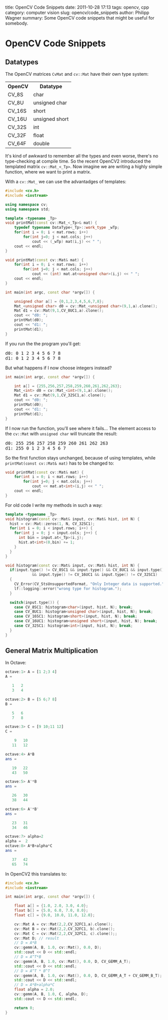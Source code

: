 title: OpenCV Code Snippets
date: 2011-10-28 17:13
tags: opencv, cpp
category: computer vision
slug: opencv/code_snippets
author: Philipp Wagner
summary: Some OpenCV code snippets that might be useful for somebody.

# OpenCV Code Snippets #

## Datatypes ##

The OpenCV matrices ``CvMat`` and ``cv::Mat`` have their own type system:

<table>
  <tr><th>OpenCV</th><th>Datatype</th></tr> 
  <tr><td>CV_8S</td><td>char</td></tr>
  <tr><td>CV_8U</td><td>unsigned char</td></tr>
  <tr><td>CV_16S</td><td>short</td></tr>
  <tr><td>CV_16U</td><td>unsigned short</td></tr>
  <tr><td>CV_32S</td><td>int</td></tr>
  <tr><td>CV_32F</td><td>float</td></tr>
  <tr><td>CV_64F</td><td>double</td></tr>
</table>

It's kind of awkward to remember all the types and even worse, there's no type-checking at compile time. So the recent OpenCV2 introduced the templated matrix ``cv::Mat_<_Tp>``. Now imagine we are writing a highly simple function, where we want to print a matrix. 

With a ``cv::Mat_`` we can use the advantadges of templates:

```cpp
#include <cv.h>
#include <iostream>

using namespace cv;
using namespace std;

template <typename _Tp>
void printMat(const cv::Mat_<_Tp>& mat) {
	typedef typename DataType<_Tp>::work_type _wTp;
	for(int i = 0; i < mat.rows; i++)
		for(int j=0; j < mat.cols; j++)
			cout << (_wTp) mat(i,j) << " ";
	cout << endl;
}

void printMat(const cv::Mat& mat) {
	for(int i = 0; i < mat.rows; i++)
		for(int j=0; j < mat.cols; j++)
			cout << (int) mat.at<unsigned char>(i,j) << " ";
	cout << endl;
}

int main(int argc, const char *argv[]) {

	unsigned char a[] = {0,1,2,3,4,5,6,7,8};
	Mat_<unsigned char> d0 = cv::Mat_<unsigned char>(9,1,a).clone();
	Mat d1 = cv::Mat(9,1,CV_8UC1,a).clone();
	cout << "d0: ";
	printMat(d0);
	cout << "d1: ";
	printMat(d1);
}
```

If you run the the program you'll get:

<pre>
d0: 0 1 2 3 4 5 6 7 8 
d1: 0 1 2 3 4 5 6 7 8 
</pre>

But what happens if I now choose integers instead?

```cpp
int main(int argc, const char *argv[]) {

	int a[] = {255,256,257,258,259,260,261,262,263};
	Mat_<int> d0 = cv::Mat_<int>(9,1,a).clone();
	Mat d1 = cv::Mat(9,1,CV_32SC1,a).clone();
	cout << "d0: ";
	printMat(d0);
	cout << "d1: ";
	printMat(d1);
}
```

If I now run the function, you'll see where it fails... The element access to the ``cv::Mat`` with ``unsigned char`` will truncate the result:

<pre>
d0: 255 256 257 258 259 260 261 262 263 
d1: 255 0 1 2 3 4 5 6 7 
</pre>

So the first function stays unchanged, because of using templates, while ``printMat(const cv::Mat& mat)`` has to be changed to:

```cpp
void printMat(const cv::Mat& mat) {
	for(int i = 0; i < mat.rows; i++)
		for(int j=0; j < mat.cols; j++)
			cout << mat.at<int>(i,j) << " ";
	cout << endl;
}
```

For old code I write my methods in such a way:

```cpp
template <typename _Tp>
void histogram(const cv::Mat& input, cv::Mat& hist, int N) {
  hist = cv::Mat::zeros(1, N, CV_32SC1);
  for(int i = 0; i < input.rows; i++) {
    for(int j = 0; j < input.cols; j++) {
      int bin = input.at<_Tp>(i,j);
      hist.at<int>(0,bin) += 1;
    }
  }
}

void histogram(const cv::Mat& input, cv::Mat& hist, int N) {
  if(input.type() != CV_8SC1 && input.type() && CV_8UC1 && input.type() != CV_16SC1
			&& input.type() != CV_16UC1	&& input.type() != CV_32SC1)
  {
    CV_Error(CV_StsUnsupportedFormat, "Only Integer data is supported.");
    lf::logging::error("wrong type for histogram.");
  }

  switch(input.type()) {
    case CV_8SC1: histogram<char>(input, hist, N); break;
    case CV_8UC1: histogram<unsigned char>(input, hist, N); break;
    case CV_16SC1: histogram<short>(input, hist, N); break;
    case CV_16UC1: histogram<unsigned short>(input, hist, N); break;
    case CV_32SC1: histogram<int>(input, hist, N); break;
  }
}
```

## General Matrix Multiplication ##

In Octave:

```octave
octave:1> A = [1 2;3 4]
A =

   1   2
   3   4

octave:2> B = [5 6;7 8]
B =

   5   6
   7   8

octave:3> C = [9 10;11 12]
C =

    9   10
   11   12

octave:4> A*B
ans =

   19   22
   43   50

octave:5> A'*B
ans =

   26   30
   38   44

octave:6> A'*B'
ans =

   23   31
   34   46

octave:7> alpha=2
alpha =  2
octave:8> A*B+alpha*C
ans =

   37   42
   65   74
```

In OpenCV2 this translates to:

```cpp
#include <cv.h>
#include <iostream>

int main(int argc, const char *argv[]) {

	float a[] = {1.0, 2.0, 3.0, 4.0};
	float b[] = {5.0, 6.0, 7.0, 8.0};
	float c[] = {9.0, 10.0, 11.0, 12.0};

	cv::Mat A = cv::Mat(2,2,CV_32FC1,a).clone();
	cv::Mat B = cv::Mat(2,2,CV_32FC1, b).clone();
	cv::Mat C = cv::Mat(2,2,CV_32FC1, c).clone();;
	cv::Mat D; // result
	// D = A*B
	cv::gemm(A, B, 1.0, cv::Mat(), 0.0, D);
	std::cout << D << std::endl;
	// D = A^T*B
	cv::gemm(A, B, 1.0, cv::Mat(), 0.0, D, CV_GEMM_A_T);
	std::cout << D << std::endl;
	// D = A^T * B^T
	cv::gemm(A, B, 1.0, cv::Mat(), 0.0, D, CV_GEMM_A_T + CV_GEMM_B_T);
	std::cout << D << std::endl;
	// D = A*B+alpha*C
	float alpha = 2.0;
	cv::gemm(A, B, 1.0, C, alpha, D);
	std::cout << D << std::endl;

	return 0;
}
```
